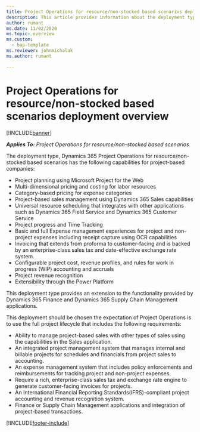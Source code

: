 ```yaml
---
title: Project Operations for resource/non-stocked based scenarios deployment overview
description: This article provides information about the deployment type, Project Operations for resource/non-stocked based scenarios.
author: rumant
ms.date: 11/02/2020
ms.topic: overview
ms.custom: 
  - bap-template
ms.reviewer: johnmichalak
ms.author: rumant

---
```


# Project Operations for resource/non-stocked based scenarios deployment overview

[!INCLUDE[banner](../includes/banner.md)]

_**Applies To:** Project Operations for resource/non-stocked based scenarios_

The deployment type, Dynamics 365 Project Operations for resource/non-stocked based scenarios has the following capabilities for project-based companies:

- Project planning using Microsoft Project for the Web
- Multi-dimensional pricing and costing for labor resources
- Category-based pricing for expense categories
- Project-based sales management using Dynamics 365 Sales capabilities
- Universal resource scheduling that integrates with other applications such as Dynamics 365 Field Service and Dynamics 365 Customer Service
- Project progress and Time Tracking
- Basic and full Expense management experiences for project and non-project expenses including receipt capture using OCR capabilities
- Invoicing that extends from proforma to customer-facing and is backed by an enterprise-class sales tax and date-effective exchange rate system.
- Configurable project cost, revenue profiles, and rules for work in progress (WIP) accounting and accruals
- Project revenue recognition
- Extensibility through the Power Platform

This deployment type provides an extension to the functionality provided by Dynamics 365 Finance and Dynamics 365 Supply Chain Management applications.

This deployment should be chosen the expectation of Project Operations is to use the full project lifecycle that includes the following requirements:

- Ability to manage project-based sales with other types of sales using the capabilities in the Sales application.
- An integrated project management system that manages internal and billable projects for schedules and financials from project sales to accounting.
- An expense management system that includes policy enforcements and reimbursements for tracking project and non-project expenses.
- Require a rich, enterprise-class sales tax and exchange rate engine to generate customer-facing invoices for projects.
- An International Financial Reporting Standards(IFRS)-compliant project accounting and revenue recognition system.
- Finance or Supply Chain Management applications and integration of project-based transactions.


[!INCLUDE[footer-include](../includes/footer-banner.md)]
